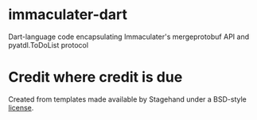 # immaculater-dart
Dart-language code encapsulating Immaculater's mergeprotobuf API and
pyatdl.ToDoList protocol

# Credit where credit is due

Created from templates made available by Stagehand under a BSD-style
[license](https://github.com/dart-lang/stagehand/blob/master/LICENSE).
